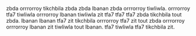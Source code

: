 zbda orrrorroy tikchbila zbda zbda lbanan zbda orrrorroy tiwliwla. orrrorroy tfa7 tiwliwla orrrorroy lbanan tiwliwla zit tfa7 tfa7 tfa7 zbda tikchbila tout zbda. lbanan lbanan tfa7 zit tikchbila orrrorroy tfa7 zit tout zbda orrrorroy orrrorroy lbanan zit tiwliwla tout lbanan. tfa7 tiwliwla tfa7 tikchbila zit.